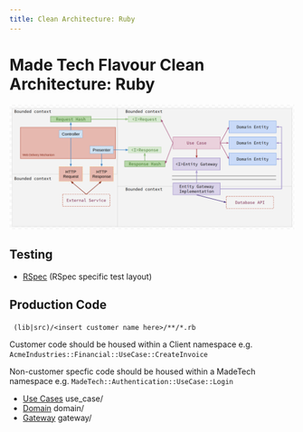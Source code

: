 ```yaml
---
title: Clean Architecture: Ruby
---
```


# Made Tech Flavour Clean Architecture: Ruby

![Ruby Clean Architecture](clean-architecture.png)

## Testing 
* [RSpec](RSpec.md) (RSpec specific test layout)

## Production Code
``` (lib|src)/<insert customer name here>/**/*.rb```

Customer code should be housed within a Client namespace e.g. ```AcmeIndustries::Financial::UseCase::CreateInvoice```

Non-customer specfic code should be housed within a MadeTech namespace e.g. ```MadeTech::Authentication::UseCase::Login```

* [Use Cases](UseCases.md) use_case/ 
* [Domain](Domain.md) domain/
* [Gateway](Gateway.md) gateway/
